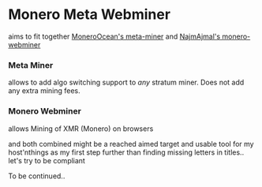 # Monero Meta Webminer
aims to fit together [MoneroOcean's meta-miner](https://github.com/MoneroOcean/meta-miner/)
and [NajmAjmal's monero-webminer](https://github.com/NajmAjmal/monero-webminer/)

### Meta Miner
allows to add algo switching support to *any* stratum miner.
Does not add any extra mining fees.

### Monero Webminer
allows Mining of XMR (Monero) on browsers

and both combined might be a reached aimed target and usable tool for my host'nthings as
my first step further than finding missing letters in titles.. let's try to be compliant

To be continued..
